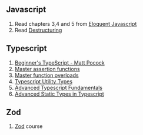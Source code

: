 ## Javascript

1. Read chapters 3,4 and 5 from
   [Eloquent Javascript](https://eloquentjavascript.net/)
2. Read [Destructuring](https://exploringjs.com/impatient-js/ch_destructuring.html)

## Typescript

1. [Beginner's TypeScript - Matt Pocock](https://www.totaltypescript.com/tutorials/beginners-typescript)
2. [Master assertion functions](https://www.youtube.com/watch?v=8lM609lci7E)
3. [Master function overloads](https://www.youtube.com/watch?v=D1a8OoBWi1g)
4. [Typescript Utility Types](https://www.youtube.com/watch?v=EU0TB_8KHpY)
5. [Advanced Typescript Fundamentals](https://egghead.io/courses/advanced-typescript-fundamentals-579c174f)
6. [Advanced Static Types in Typescript](https://egghead.io/courses/advanced-static-types-in-typescript)

## Zod

1. [Zod](https://www.totaltypescript.com/tutorials/zod) course
